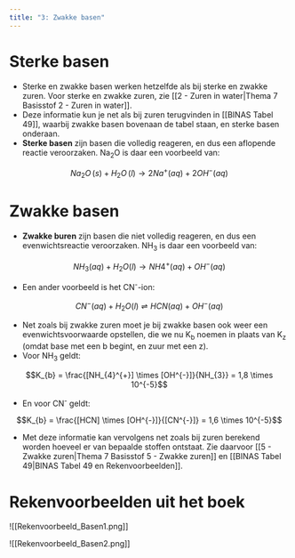 ```yaml
---
title: "3: Zwakke basen"
---
```

# Sterke basen
- Sterke en zwakke basen werken hetzelfde als bij sterke en zwakke zuren. Voor sterke en zwakke zuren, zie [[2 - Zuren in water|Thema 7 Basisstof 2 - Zuren in water]].
- Deze informatie kun je net als bij zuren terugvinden in [[BINAS Tabel 49]], waarbij zwakke basen bovenaan de tabel staan, en sterke basen onderaan.
- **Sterke basen** zijn basen die volledig reageren, en dus een aflopende reactie veroorzaken. Na<sub>2</sub>O is daar een voorbeeld van:

$$Na_{2}O\,(s)+H_{2}O\,(l) \rightarrow 2 Na^{+} (aq) + 2 OH^{-} (aq)$$
# Zwakke basen
- **Zwakke buren** zijn basen die niet volledig reageren, en dus een evenwichtsreactie veroorzaken. NH<sub>3</sub> is daar een voorbeeld van:

$$NH_{3} (aq) + H_{2}O (l) \rightarrow NH4^{+} (aq) + OH^{-} (aq)$$
- Een ander voorbeeld is het CN<sup>-</sup>-ion:

$$CN^{-} (aq) + H_{2}O (l) \rightleftharpoons HCN (aq) + OH^{-} (aq)$$
- Net zoals bij zwakke zuren moet je bij zwakke basen ook weer een evenwichtsvoorwaarde opstellen, die we nu K<sub>b</sub> noemen in plaats van K<sub>z</sub> (omdat base met een b begint, en zuur met een z).
- Voor NH<sub>3</sub> geldt:

$$K_{b} = \frac{[NH_{4}^{+}] \times [OH^{-}]}{NH_{3}} = 1,8 \times 10^{-5}$$
- En voor CN<sup>-</sup> geldt:

$$K_{b} = \frac{[HCN] \times [OH^{-}]}{[CN^{-}]} = 1,6 \times 10^{-5}$$
- Met deze informatie kan vervolgens net zoals bij zuren berekend worden hoeveel er van bepaalde stoffen ontstaat. Zie daarvoor [[5 - Zwakke zuren|Thema 7 Basisstof 5 - Zwakke zuren]] en [[BINAS Tabel 49|BINAS Tabel 49 en Rekenvoorbeelden]].
# Rekenvoorbeelden uit het boek
![[Rekenvoorbeeld_Basen1.png]]

![[Rekenvoorbeeld_Basen2.png]]